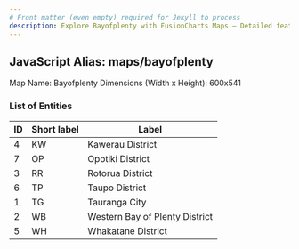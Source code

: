 ```yaml
---
# Front matter (even empty) required for Jekyll to process
description: Explore Bayofplenty with FusionCharts Maps – Detailed features for seamless integration. Try now & enhance your data visualization today! 
---
```


## JavaScript Alias: maps/bayofplenty

Map Name: Bayofplenty
Dimensions (Width x Height): 600x541





### List of Entities

ID | Short label | Label
---|---|---|
4|KW|Kawerau District
7|OP|Opotiki District
3|RR|Rotorua District
6|TP|Taupo District
1|TG|Tauranga City
2|WB|Western Bay of Plenty District
5|WH|Whakatane District

